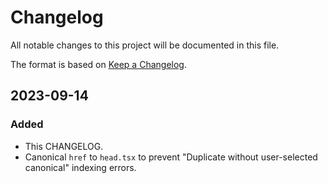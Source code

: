 # Changelog

All notable changes to this project will be documented in this file.

The format is based on [Keep a Changelog](https://keepachangelog.com/en/1.0.0/).

## 2023-09-14
### Added
* This CHANGELOG.
* Canonical `href` to `head.tsx` to prevent "Duplicate without user-selected canonical" indexing errors.